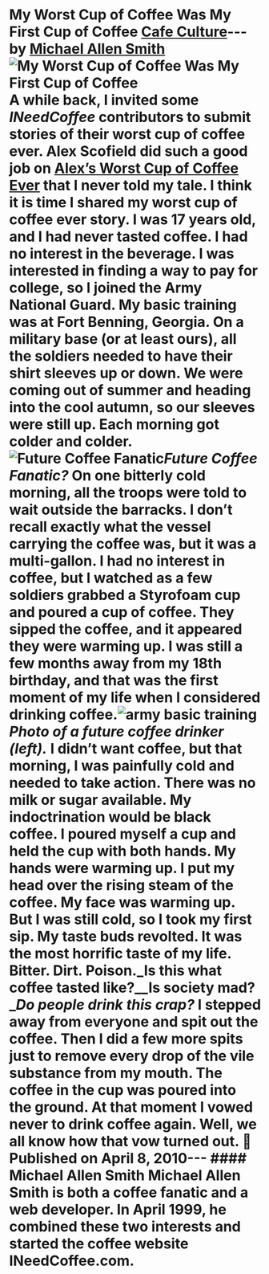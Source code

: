 # My Worst Cup of Coffee Was My First Cup of Coffee [Cafe Culture](https://ineedcoffee.com/section/cafe-culture/)---by [Michael Allen Smith](https://ineedcoffee.com/by/michael-allen-smith/)![My Worst Cup of Coffee Was My First Cup of Coffee](https://ineedcoffee.com/images/posts/my-worst-cup-of-coffee-was-my-first-cup-of-coffee/taking-notes-basic-training.jpg) A while back, I invited some _INeedCoffee_ contributors to submit stories of their worst cup of coffee ever. Alex Scofield did such a good job on [Alex’s Worst Cup of Coffee Ever](https://ineedcoffee.com/alexs-worst-cup-of-coffee-ever/) that I never told my tale. I think it is time I shared my worst cup of coffee ever story. I was 17 years old, and I had never tasted coffee. I had no interest in the beverage. I was interested in finding a way to pay for college, so I joined the Army National Guard. My basic training was at Fort Benning, Georgia. On a military base (or at least ours), all the soldiers needed to have their shirt sleeves up or down. We were coming out of summer and heading into the cool autumn, so our sleeves were still up. Each morning got colder and colder.![Future Coffee Fanatic](https://ineedcoffee.com/assets/mas-army-basic-training1.B-tZbLyw_1muK5.webp)_Future Coffee Fanatic?_ On one bitterly cold morning, all the troops were told to wait outside the barracks. I don’t recall exactly what the vessel carrying the coffee was, but it was a multi-gallon. I had no interest in coffee, but I watched as a few soldiers grabbed a Styrofoam cup and poured a cup of coffee. They sipped the coffee, and it appeared they were warming up. I was still a few months away from my 18th birthday, and that was the first moment of my life when I considered drinking coffee.![army basic training](https://ineedcoffee.com/assets/taking-notes-basic-training.CI_yJMbZ_2jLU99.webp)_Photo of a future coffee drinker (left)._ I didn’t want coffee, but that morning, I was painfully cold and needed to take action. There was no milk or sugar available. My indoctrination would be black coffee. I poured myself a cup and held the cup with both hands. My hands were warming up. I put my head over the rising steam of the coffee. My face was warming up. But I was still cold, so I took my first sip. My taste buds revolted. It was the most horrific taste of my life. Bitter. Dirt. Poison._Is this what coffee tasted like?__Is society mad?__Do people drink this crap?_ I stepped away from everyone and spit out the coffee. Then I did a few more spits just to remove every drop of the vile substance from my mouth. The coffee in the cup was poured into the ground. At that moment I vowed never to drink coffee again. Well, we all know how that vow turned out. 🙂 Published on April 8, 2010--- #### Michael Allen Smith Michael Allen Smith is both a coffee fanatic and a web developer. In April 1999, he combined these two interests and started the coffee website INeedCoffee.com.
